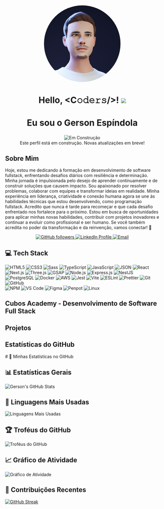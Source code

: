 <p align="center">
    <img src="gerson_avatar.png" alt="Avatar da foto de perfil do Gerson" style="border-radius: 50%; width: 250px;">
  </p>
  
  <h1 align="center">
    Hello, &lt;C𝚘𝚍𝚎𝚛𝚜/&gt;! 
    <a target="_blank"></a> 
    <img src="https://media.giphy.com/media/hvRJCLFzcasrR4ia7z/giphy.gif" width="40">
  </h1>
  
  <h1 align="center">Eu sou o Gerson Espíndola</h1>
  <h3 align="center"></h3>
  
<!-- Mensagem de construção -->
<p align="center">
  <img src="https://img.shields.io/badge/Status-Em%20Construção-yellow?style=flat-square" alt="Em Construção" />
  <br />
  Este perfil está em construção. Novas atualizações em breve!
</p>

<h2>Sobre Mim</h2>
<p>
    Hoje, estou me dedicando à formação em desenvolvimento de software fullstack, enfrentando desafios diários com resiliência e determinação. Minha jornada é impulsionada pelo desejo de aprender continuamente e de construir soluções que causem impacto.    
    Sou apaixonado por resolver problemas, colaborar com equipes e transformar ideias em realidade. Minha experiência em liderança, criatividade e conexão humana agora se une às habilidades técnicas que estou desenvolvendo, como programação fullstack.    
    Acredito que nunca é tarde para recomeçar e que cada desafio enfrentado nos fortalece para o próximo. Estou em busca de oportunidades para aplicar minhas novas habilidades, contribuir com projetos inovadores e continuar a evoluir como profissional e ser humano.    
    Se você também acredita no poder da transformação e da reinvenção, vamos conectar! 🚀
</p>

<p align="center">
    <a href="https://github.com/gersg">
      <img src="https://img.shields.io/github/followers/gersg?style=social" alt="GitHub followers" />
    </a>
    <a href="https://www.linkedin.com/in/gersg/">
      <img src="https://img.shields.io/badge/LinkedIn-GersonEspindola-blue" alt="LinkedIn Profile" />
    </a>
    <a href="mailto:gersgdev@gmail.com">
      <img src="https://img.shields.io/badge/Email-gersgdev@gmail.com-red" alt="Email" />
    </a>
  </p>


  ## 💻 Tech Stack

![HTML5](https://img.shields.io/badge/-HTML5-%23E44D27?style=flat-square&logo=html5&logoColor=%23ffffff) 
![CSS3](https://img.shields.io/badge/-CSS3-%231572B6?style=flat-square&logo=css3) 
![Sass](https://img.shields.io/badge/-Sass-%23CC6699?style=flat-square&logo=sass&logoColor=%23ffffff) 
![TypeScript](https://img.shields.io/badge/-TypeScript-%233178C6?style=flat-square&logo=typescript&logoColor=%23ffffff) 
![JavaScript](https://img.shields.io/badge/-JavaScript-%23F7DF1C?style=flat-square&logo=javascript&logoColor=%23000000) 
![JSON](https://img.shields.io/badge/-JSON-%23000000?style=flat-square&logo=json)
![React](https://img.shields.io/badge/-React-%2361DAFB?style=flat-square&logo=react&logoColor=%23000000) 
![Next.js](https://img.shields.io/badge/-Next.js-%23000000?style=flat-square&logo=next.js&logoColor=%23ffffff)
![Three.js](https://img.shields.io/badge/-Three.js-%23000000?style=flat-square&logo=three.js&logoColor=%23ffffff) 
![GSAP](https://img.shields.io/badge/-GSAP-%2388CE02?style=flat-square&logo=greensock&logoColor=%23ffffff) 
![Node.js](https://img.shields.io/badge/-Node.js-%23339933?style=flat-square&logo=node.js&logoColor=%23ffffff) 
![Express.js](https://img.shields.io/badge/-Express.js-%23000000?style=flat-square&logo=express&logoColor=%23ffffff)
![NestJS](https://img.shields.io/badge/-NestJS-%23E0234E?style=flat-square&logo=nestjs&logoColor=%23ffffff)
![PostgreSQL](https://img.shields.io/badge/-PostgreSQL-%23336791?style=flat-square&logo=postgresql&logoColor=%23ffffff)
![Docker](https://img.shields.io/badge/-Docker-%232496ED?style=flat-square&logo=docker&logoColor=%23ffffff)
![AWS](https://img.shields.io/badge/-AWS-%23FF9900?style=flat-square&logo=amazon-aws&logoColor=%23ffffff)
![Jest](https://img.shields.io/badge/-Jest-%23C21325?style=flat-square&logo=jest&logoColor=%23ffffff) 
![Vite](https://img.shields.io/badge/-Vite-%23646CFF?style=flat-square&logo=vite&logoColor=%23ffffff) 
![ESLint](https://img.shields.io/badge/-ESLint-%234B32C3?style=flat-square&logo=eslint) 
![Prettier](https://img.shields.io/badge/-Prettier-%23F7B93E?style=flat-square&logo=prettier&logoColor=%23000000) 
![Git](https://img.shields.io/badge/-Git-%23F05032?style=flat-square&logo=git&logoColor=%23ffffff) 
![GitHub](https://img.shields.io/badge/-GitHub-%23181717?style=flat-square&logo=github)  
![NPM](https://img.shields.io/badge/-NPM-%23CB3837?style=flat-square&logo=npm) 
![VS Code](https://img.shields.io/badge/-VSCode-%23007ACC?style=flat-square&logo=visual-studio-code)
![Figma](https://img.shields.io/badge/-Figma-%23F24E1E?style=flat-square&logo=figma&logoColor=white)
![Penpot](https://img.shields.io/badge/-Penpot-%2300BFA6?style=flat-square&logo=penpot&logoColor=white)
![Linux](https://img.shields.io/badge/-Linux-%23FCC624?style=flat-square&logo=linux&logoColor=black)








<h2>Cubos Academy - Desenvolvimento de Software Full Stack</h2>

  

<h2>Projetos</h2>
<p><ul>

</p></ul>
<h2>Estatísticas do GitHub</h2>
# 🚀 Minhas Estatísticas no GitHub

## 📊 Estatísticas Gerais
![Gerson's GitHub Stats](https://github-readme-stats.vercel.app/api?username=gersg&show_icons=true&theme=radical&hide=issues,contribs&include_all_commits=true)

## 🌟 Linguagens Mais Usadas
![Linguagens Mais Usadas](https://github-readme-stats.vercel.app/api/top-langs/?username=gersg&layout=compact&theme=radical)

## 🏆 Troféus do GitHub
![Troféus do GitHub](https://github-profile-trophy.vercel.app/?username=gersg&theme=gruvbox&no-bg=true&no-frame=true)

## 📈 Gráfico de Atividade
![Gráfico de Atividade](https://github-readme-activity-graph.vercel.app/graph?username=gersg&theme=dracula)

## 📅 Contribuições Recentes
[![GitHub Streak](https://streak-stats.demolab.com?user=gersg&theme=radical&hide_border=true&date_format=j%20M%5B%20Y%5D)](https://git.io/streak-stats)
